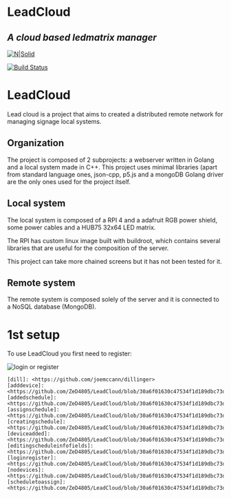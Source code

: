 # LeadCloud
## _A cloud based ledmatrix manager_
[![N|Solid](https://cldup.com/dTxpPi9lDf.thumb.png)](https://nodesource.com/products/nsolid)

[![Build Status](https://travis-ci.org/joemccann/dillinger.svg?branch=master)](https://travis-ci.org/joemccann/dillinger)

# LeadCloud

Lead cloud is a project that aims to created a distributed remote network for managing signage local systems.

## Organization

The project is composed of 2 subprojects: a webserver written in Golang and a local system made in C++. This project uses minimal libraries (apart from standard language ones, json-cpp, p5.js and a mongoDB Golang driver are the only ones used for the project itself.

## Local system
The local system is composed of a RPI 4 and a adafruit RGB power shield, some power cables and a HUB75 32x64 LED matrix.

The RPI has custom linux image built with buildroot, which contains several libraries that are useful for the composition of the server.

This project can take more chained screens but it has not been tested for it.

## Remote system
The remote system is composed solely of the server and it is connected to a NoSQL database (MongoDB).

# 1st setup

To use LeadCloud you first need to register:

![login or register](loginregister)


[//]: # (These are reference links used in the body of this note and get stripped out when the markdown processor does its job. There is no need to format nicely because it shouldn't be seen. Thanks SO - http://stackoverflow.com/questions/4823468/store-comments-in-markdown-syntax)

	[dill]: <https://github.com/joemccann/dillinger>
	[adddevice]: <https://github.com/ZeD4805/LeadCloud/blob/30a6f01630c47534f1d189dbc73da724857bffe6/readme/adddevice.png>
	[addedschedule]: <https://github.com/ZeD4805/LeadCloud/blob/30a6f01630c47534f1d189dbc73da724857bffe6/readme/addedschedule.png>
	[assignschedule]: <https://github.com/ZeD4805/LeadCloud/blob/30a6f01630c47534f1d189dbc73da724857bffe6/readme/assignschedule.png>
	[creatingschedule]: <https://github.com/ZeD4805/LeadCloud/blob/30a6f01630c47534f1d189dbc73da724857bffe6/readme/creatingschedule.png>
	[deviceadded]: <https://github.com/ZeD4805/LeadCloud/blob/30a6f01630c47534f1d189dbc73da724857bffe6/readme/deviceadded.png>
	[editingscheduleinfofields]: <https://github.com/ZeD4805/LeadCloud/blob/30a6f01630c47534f1d189dbc73da724857bffe6/readme/editingscheduleinfofields.png>
	[loginregister]: <https://github.com/ZeD4805/LeadCloud/blob/30a6f01630c47534f1d189dbc73da724857bffe6/readme/loginregister.png>
	[nodevices]: <https://github.com/ZeD4805/LeadCloud/blob/30a6f01630c47534f1d189dbc73da724857bffe6/readme/nodevices.png>
	[scheduletoassign]: <https://github.com/ZeD4805/LeadCloud/blob/30a6f01630c47534f1d189dbc73da724857bffe6/readme/scheduletoassign.png>
